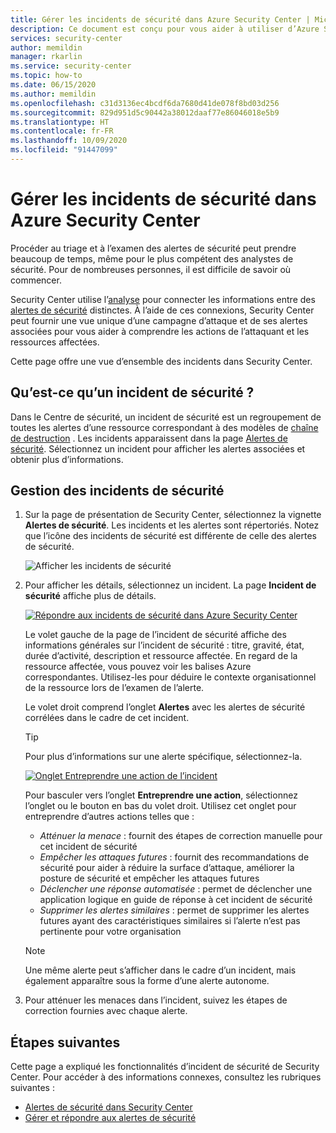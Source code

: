 ```yaml
---
title: Gérer les incidents de sécurité dans Azure Security Center | Microsoft Docs
description: Ce document est conçu pour vous aider à utiliser d’Azure Security Center pour gérer les incidents de sécurité.
services: security-center
author: memildin
manager: rkarlin
ms.service: security-center
ms.topic: how-to
ms.date: 06/15/2020
ms.author: memildin
ms.openlocfilehash: c31d3136ec4bcdf6da7680d41de078f8bd03d256
ms.sourcegitcommit: 829d951d5c90442a38012daaf77e86046018e5b9
ms.translationtype: HT
ms.contentlocale: fr-FR
ms.lasthandoff: 10/09/2020
ms.locfileid: "91447099"
---
```

# <a name="manage-security-incidents-in-azure-security-center"></a>Gérer les incidents de sécurité dans Azure Security Center

Procéder au triage et à l’examen des alertes de sécurité peut prendre beaucoup de temps, même pour le plus compétent des analystes de sécurité. Pour de nombreuses personnes, il est difficile de savoir où commencer. 

Security Center utilise l’[analyse](security-center-detection-capabilities.md) pour connecter les informations entre des [alertes de sécurité](security-center-managing-and-responding-alerts.md) distinctes. À l’aide de ces connexions, Security Center peut fournir une vue unique d’une campagne d’attaque et de ses alertes associées pour vous aider à comprendre les actions de l’attaquant et les ressources affectées.

Cette page offre une vue d’ensemble des incidents dans Security Center.

## <a name="what-is-a-security-incident"></a>Qu’est-ce qu’un incident de sécurité ?

Dans le Centre de sécurité, un incident de sécurité est un regroupement de toutes les alertes d’une ressource correspondant à des modèles de [chaîne de destruction](alerts-reference.md#intentions) . Les incidents apparaissent dans la page [Alertes de sécurité](security-center-managing-and-responding-alerts.md). Sélectionnez un incident pour afficher les alertes associées et obtenir plus d’informations.

## <a name="managing-security-incidents"></a>Gestion des incidents de sécurité

1. Sur la page de présentation de Security Center, sélectionnez la vignette **Alertes de sécurité**. Les incidents et les alertes sont répertoriés. Notez que l’icône des incidents de sécurité est différente de celle des alertes de sécurité.

    ![Afficher les incidents de sécurité](./media/security-center-managing-and-responding-alerts/security-center-manage-alerts.png)

1. Pour afficher les détails, sélectionnez un incident. La page **Incident de sécurité** affiche plus de détails. 

    [![Répondre aux incidents de sécurité dans Azure Security Center](media/security-center-incident/incident-details.png)](media/security-center-incident/incident-details.png#lightbox)

    Le volet gauche de la page de l’incident de sécurité affiche des informations générales sur l’incident de sécurité : titre, gravité, état, durée d’activité, description et ressource affectée. En regard de la ressource affectée, vous pouvez voir les balises Azure correspondantes. Utilisez-les pour déduire le contexte organisationnel de la ressource lors de l’examen de l’alerte.

    Le volet droit comprend l’onglet **Alertes** avec les alertes de sécurité corrélées dans le cadre de cet incident. 

    >[!TIP]
    > Pour plus d’informations sur une alerte spécifique, sélectionnez-la. 

    [![Onglet Entreprendre une action de l’incident](media/security-center-incident/incident-take-action-tab.png)](media/security-center-incident/incident-take-action-tab.png#lightbox)

    Pour basculer vers l’onglet **Entreprendre une action**, sélectionnez l’onglet ou le bouton en bas du volet droit. Utilisez cet onglet pour entreprendre d’autres actions telles que :
    - *Atténuer la menace* : fournit des étapes de correction manuelle pour cet incident de sécurité
    - *Empêcher les attaques futures* : fournit des recommandations de sécurité pour aider à réduire la surface d’attaque, améliorer la posture de sécurité et empêcher les attaques futures
    - *Déclencher une réponse automatisée* : permet de déclencher une application logique en guide de réponse à cet incident de sécurité
    - *Supprimer les alertes similaires* : permet de supprimer les alertes futures ayant des caractéristiques similaires si l’alerte n’est pas pertinente pour votre organisation 

   > [!NOTE]
   > Une même alerte peut s’afficher dans le cadre d’un incident, mais également apparaître sous la forme d’une alerte autonome.

1. Pour atténuer les menaces dans l’incident, suivez les étapes de correction fournies avec chaque alerte.


## <a name="next-steps"></a>Étapes suivantes

Cette page a expliqué les fonctionnalités d’incident de sécurité de Security Center. Pour accéder à des informations connexes, consultez les rubriques suivantes :

- [Alertes de sécurité dans Security Center](security-center-alerts-overview.md)
- [Gérer et répondre aux alertes de sécurité](security-center-managing-and-responding-alerts.md)